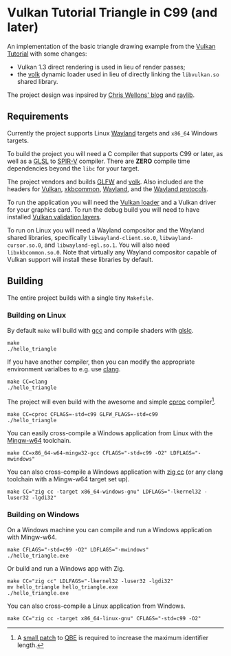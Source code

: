 # Vulkan Tutorial Triangle in C99 (and later)

An implementation of the basic triangle drawing example from
the [Vulkan Tutorial][10] with some changes:

 - Vulkan 1.3 direct rendering is used in lieu of render passes;
 - the [volk][11] dynamic loader used in lieu of directly linking
   the `libvulkan.so` shared library.

The project design was inpsired by
[Chris Wellons' blog][18] and [raylib][19].

## Requirements

Currently the project supports Linux [Wayland][13] targets and `x86_64`
Windows targets.

To build the project you will need a C compiler that supports C99 or later,
as well as a [GLSL][5] to [SPIR-V][6] compiler.
There are **ZERO** compile time dependencies beyond the `libc`
for your target.

The project vendors and builds [GLFW][2] and [volk][11]. Also included
are the headers for [Vulkan][3], [xkbcommon][17], [Wayland][13], and the
[Wayland protocols][14].

To run the application you will need the [Vulkan loader][4]
and a Vulkan driver for your graphics card. To run the debug build
you will need to have installed [Vulkan validation layers][12].

To run on Linux you will need a Wayland compositor and the Wayland shared
libraries, specifically `libwayland-client.so.0`,
`libwayland-cursor.so.0`, and `libwayland-egl.so.1`. You will also need
`libxkbcommon.so.0`.
Note that virtually any Wayland compositor capable of Vulkan support will
install these libraries by default.

## Building

The entire project builds with a single tiny `Makefile`.

### Building on Linux

By default `make` will build with [gcc][7] and compile shaders with
[glslc][8].

```
make
./hello_triangle
```

If you have another compiler, then you can modify the appropriate
environment varialbes to e.g. use [clang][20].

```
make CC=clang
./hello_triangle
```

The project will even build with the awesome and simple [cproc][1]
compiler[^1].

```
make CC=cproc CFLAGS=-std=c99 GLFW_FLAGS=-std=c99
./hello_triangle
```

You can easily cross-compile a Windows application from Linux with the
[Mingw-w64][9] toolchain.

```
make CC=x86_64-w64-mingw32-gcc CFLAGS="-std=c99 -O2" LDFLAGS="-mwindows"
```

You can also cross-compile a Windows application with [zig cc][18] (or any
clang toolchain with a Mingw-w64 target set up).

```
make CC="zig cc -target x86_64-windows-gnu" LDFLAGS="-lkernel32 -luser32 -lgdi32"
```

### Building on Windows

On a Windows machine you can compile and run a Windows application with
Mingw-w64.

```
make CFLAGS="-std=c99 -O2" LDFLAGS="-mwindows"
./hello_triangle.exe
```

Or build and run a Windows app with Zig.

```
make CC="zig cc" LDLFAGS="-lkernel32 -luser32 -lgdi32"
mv hello_triangle hello_triangle.exe
./hello_triangle.exe
```

You can also cross-compile a Linux application from Windows.

```
make CC="zig cc -target x86_64-linux-gnu" CFLAGS="-std=c99 -O2"
```

[^1]: A [small patch][15] to [QBE][16] is required to increase the maximum
    identifier length.

[1]: https://sr.ht/~mcf/cproc/
[2]: https://github.com/glfw/glfw
[3]: https://github.com/KhronosGroup/Vulkan-Headers
[4]: https://github.com/KhronosGroup/Vulkan-Loader
[5]: https://www.khronos.org/opengl/wiki/Core_Language_(GLSL)
[6]: https://registry.khronos.org/SPIR-V/
[7]: https://gcc.gnu.org/
[8]: https://github.com/google/shaderc
[9]: https://www.mingw-w64.org/
[10]: https://vulkan-tutorial.com/Drawing_a_triangle/Setup/Base_code
[11]: https://github.com/zeux/volk
[12]: https://github.com/KhronosGroup/Vulkan-ValidationLayers
[13]: https://gitlab.freedesktop.org/wayland/wayland
[14]: https://gitlab.freedesktop.org/wayland/wayland-protocols
[15]: https://musing.permutationlock.com/static/qbe_identifier_len_expansion.patch
[16]: https://c9x.me/compile/
[17]: https://github.com/xkbcommon/libxkbcommon
[18]: https://nullprogram.com
[19]: https://github.com/raysan5/raylib
[20]: https://clang.llvm.org/
